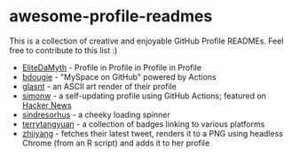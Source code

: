 # awesome-profile-readmes

This is a collection of creative and enjoyable GitHub Profile READMEs. Feel free to contribute to this list :)

- [EliteDaMyth](https://github.com/EliteDaMyth) - Profile in Profile in Profile in Profile
- [bdougie](http://github.com/bdougie) - "MySpace on GitHub" powered by Actions
- [glasnt](https://github.com/glasnt) - an ASCII art render of their profile
- [simonw](https://github.com/simonw) - a self-updating profile using GitHub Actions; featured on [Hacker News](https://news.ycombinator.com/item?id=23807881)
- [sindresorhus](https://github.com/sindresorhus) - a cheeky loading spinner
- [terrytangyuan](https://github.com/terrytangyuan) - a collection of badges linking to various platforms
- [zhiiyang](https://github.com/zhiiiyang) - fetches their latest tweet, renders it to a PNG using headless Chrome (from an R script) and adds it to her profile
